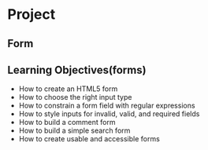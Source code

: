 # Project 
## Form

## Learning Objectives(forms)

- How to create an HTML5 form
- How to choose the right input type
- How to constrain a form field with regular expressions
- How to style inputs for invalid, valid, and required fields
- How to build a comment form
- How to build a simple search form
- How to create usable and accessible forms